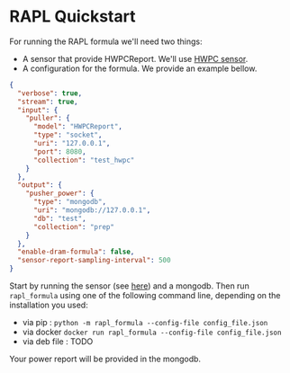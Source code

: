 # RAPL Quickstart

For running the RAPL formula we'll need two things:

- A sensor that provide HWPCReport. We'll use [HWPC sensor](./hwpc-sensor.md).
- A configuration for the formula. We provide an example bellow.

```json
{
  "verbose": true,
  "stream": true,
  "input": {
    "puller": {
      "model": "HWPCReport",
      "type": "socket",
      "uri": "127.0.0.1",
      "port": 8080,
      "collection": "test_hwpc"
    }
  },
  "output": {
    "pusher_power": {
      "type": "mongodb",
      "uri": "mongodb://127.0.0.1",
      "db": "test",
      "collection": "prep"
    }
  },
  "enable-dram-formula": false,
  "sensor-report-sampling-interval": 500
}
```

Start by running the sensor (see [here](./hwpc-sensor-quickstart.md)) and a
mongodb.
Then run `rapl_formula` using one of the following command line, depending on
the installation you used:

- via pip : `python -m rapl_formula --config-file config_file.json`
- via docker `docker run rapl_formula --config-file config_file.json`
- via deb file : TODO

Your power report will be provided in the mongodb.
